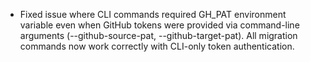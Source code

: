 
- Fixed issue where CLI commands required GH_PAT environment variable even when GitHub tokens were provided via command-line arguments (--github-source-pat, --github-target-pat). All migration commands now work correctly with CLI-only token authentication.
